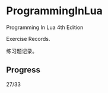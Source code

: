 # ProgrammingInLua #

Programming In Lua 4th Edition

Exercise Records.

练习题记录。

## Progress ##

27/33
